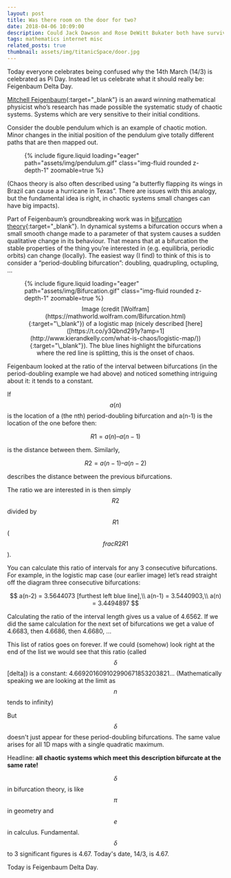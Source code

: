 ```yaml
---
layout: post
title: Was there room on the door for two?
date: 2018-04-06 10:09:00
description: Could Jack Dawson and Rose DeWitt Bukater both have survived by both floating on the door?
tags: mathematics internet misc
related_posts: true
thumbnail: assets/img/titanicSpace/door.jpg
---
```


Today everyone celebrates being confused why the 14th March (14/3) is celebrated as Pi Day. Instead let us celebrate what it should really be: Feigenbaum Delta Day.

[Mitchell Feigenbaum](https://en.wikipedia.org/wiki/Mitchell_Feigenbaum){:target="\_blank"} is an award winning mathematical physicist who’s research has made possible the systematic study of chaotic systems. Systems which are very sensitive to their initial conditions.

Consider the double pendulum which is an example of chaotic motion. Minor changes in the initial position of the pendulum give totally different paths that are then mapped out.

<div class="row mt-3">
    <div class="col-sm mt-3 mt-md-0">
        <figure>
            {% include figure.liquid loading="eager" path="assets/img/pendulum.gif" class="img-fluid rounded z-depth-1" zoomable=true %}
        </figure>
    </div>
</div>

(Chaos theory is also often described using “a butterfly flapping its wings in Brazil can cause a hurricane in Texas”. There are issues with this analogy, but the fundamental idea is right, in chaotic systems small changes can have big impacts).

Part of Feigenbaum’s groundbreaking work was in [bifurcation theory](https://en.wikipedia.org/wiki/Bifurcation_theory){:target="\_blank"}. In dynamical systems a bifurcation occurs when a small smooth change made to a parameter of that system causes a sudden qualitative change in its behaviour. That means that at a bifurcation the stable properties of the thing you’re interested in (e.g. equilibria, periodic orbits) can change (locally). The easiest way (I find) to think of this is to consider a “period-doubling bifurcation”: doubling, quadrupling, octupling, …

<div class="row mt-3">
    <div class="col-sm mt-3 mt-md-0">
        <figure>
            {% include figure.liquid loading="eager" path="assets/img/Bifurcation.gif" class="img-fluid rounded z-depth-1" zoomable=true %}
            <figcaption style="text-align: center; margin-top: 8px;">Image (credit [Wolfram](https://mathworld.wolfram.com/Bifurcation.html){:target="\_blank"}) of a logistic map (nicely described [here]([https://t.co/y3Qbnd291y?amp=1](http://www.kierandkelly.com/what-is-chaos/logistic-map/)){:target="\_blank"}). The blue lines highlight the bifurcations where the red line is splitting, this is the onset of chaos.</figcaption>
        </figure>
    </div>
</div>

Feigenbaum looked at the ratio of the interval between bifurcations (in the period-doubling example we had above) and noticed something intriguing about it: it tends to a constant.

If $$a(n)$$ is the location of a (the nth) period-doubling bifurcation and a(n-1) is the location of the one before then:

$$
R1 = a(n) – a(n-1)
$$

is the distance between them. Similarly,

$$
R2 = a(n-1) – a(n-2)
$$

describes the distance between the previous bifurcations.

The ratio we are interested in is then simply $$R2$$ divided by $$R1$$ ($$frac{R2}{R1}$$).

You can calculate this ratio of intervals for any 3 consecutive bifurcations. For example, in the logistic map case (our earlier image) let’s read straight off the diagram three consecutive bifurcations:

$$
a(n-2) = 3.5644073 [furthest left blue line],\\
a(n-1) = 3.5440903,\\
a(n) = 3.4494897
$$

Calculating the ratio of the interval length gives us a value of 4.6562. If we did the same calculation for the next set of bifurcations we get a value of 4.6683, then 4.6686, then 4.6680, …

This list of ratios goes on forever. If we could (somehow) look right at the end of the list we would see that this ratio (called $$\delta$$ [delta]) is a constant: 4.669201609102990671853203821… (Mathematically speaking we are looking at the limit as $$n$$ tends to infinity)

But $$\delta$$ doesn't just appear for these period-doubling bifurcations. The same value arises for all 1D maps with a single quadratic maximum.

Headline: **all chaotic systems which meet this description bifurcate at the same rate!**

$$\delta$$ in bifurcation theory, is like $$\pi$$ in geometry and $$e$$ in calculus. Fundamental. $$\delta$$ to 3 significant figures is 4.67. Today's date, 14/3, is 4.67.

Today is Feigenbaum Delta Day.
